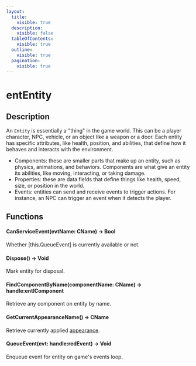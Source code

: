 ```yaml
---
layout:
  title:
    visible: true
  description:
    visible: false
  tableOfContents:
    visible: true
  outline:
    visible: true
  pagination:
    visible: true
---
```


# entEntity

## Description

An `Entity` is essentially a "thing" in the game world. This can be a player character, NPC, vehicle, or an object like a weapon or a door. Each entity has specific attributes, like health, position, and abilities, that define how it behaves and interacts with the environment.

* Components: these are smaller parts that make up an entity, such as physics, animations, and behaviors. Components are what give an entity its abilities, like moving, interacting, or taking damage.
* Properties: these are data fields that define things like health, speed, size, or position in the world.
* Events: entities can send and receive events to trigger actions. For instance, an NPC can trigger an event when it detects the player.

## Functions

#### CanServiceEvent(evtName: CName) -> Bool

Whether \[this.QueueEvent] is currently available or not.

#### Dispose() -> Void

Mark entity for disposal.

#### FindComponentByName(componentName: CName) -> handle:entIComponent

Retrieve any component on entity by name.

#### GetCurrentAppearanceName() -> CName

Retrieve currently applied [appearance](https://wiki.redmodding.org/cyberpunk-2077-modding/for-mod-creators-theory/files-and-what-they-do/appearance-.app-files).

#### QueueEvent(evt: handle:redEvent) -> Void

Enqueue event for entity on game's events loop.
